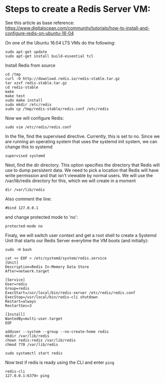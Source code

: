 Steps to create a Redis Server VM:
==================================
See this article as base reference: https://www.digitalocean.com/community/tutorials/how-to-install-and-configure-redis-on-ubuntu-16-04

On one of the Ubuntu 16.04 LTS VMs do the following:

```shell
sudo apt-get update
sudo apt-get install build-essential tcl
```

Install Redis from source

```shell
cd /tmp
curl -O http://download.redis.io/redis-stable.tar.gz
tar xzvf redis-stable.tar.gz
cd redis-stable
make
make test
sudo make install
sudo mkdir /etc/redis
sudo cp /tmp/redis-stable/redis.conf /etc/redis
```

Now we will configure Redis:

```shell
sudo vim /etc/redis/redis.conf
```

In the file, find the supervised directive.
Currently, this is set to no. Since we are running an operating system that uses the systemd init system,
we can change this to systemd

  `supervised systemd`

Next, find the dir directory. This option specifies the directory that Redis will use to dump persistent data.
We need to pick a location that Redis will have write permission and that isn't viewable by normal users.
We will use the /var/lib/redis directory for this, which we will create in a moment

  `dir /var/lib/redis`

Also comment the line:

  `#bind 127.0.0.1`

and change protected mode to 'no':

  `protected-mode no`

Finaly, we will switch user context and get a root shell to create a Systemd Unit that starts our Redis Server everytime the VM boots (and initially):

```shell
sudo -H bash
```

```shell
cat << EOF > /etc/systemd/system/redis.service
[Unit]
Description=Redis In-Memory Data Store
After=network.target

[Service]
User=redis
Group=redis
ExecStart=/usr/local/bin/redis-server /etc/redis/redis.conf
ExecStop=/usr/local/bin/redis-cli shutdown
Restart=always
RestartSec=3

[Install]
WantedBy=multi-user.target
EOF
```

```shell
adduser --system --group --no-create-home redis
mkdir /var/lib/redis
chown redis:redis /var/lib/redis
chmod 770 /var/lib/redis
```

```shell
sudo systemctl start redis
```

Now test if redis is ready using the CLI and enter `ping`

```shell
redis-cli
127.0.0.1:6379> ping
```